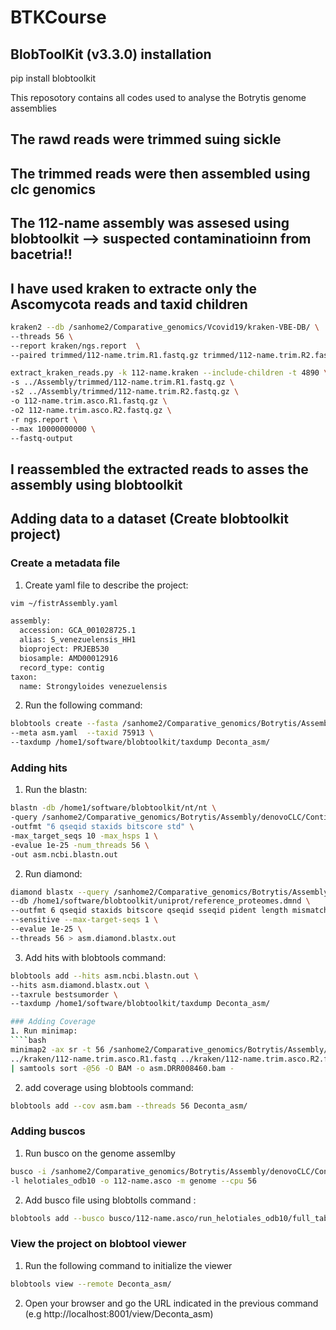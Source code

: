 # BTKCourse
## BlobToolKit (v3.3.0) installation 
pip install blobtoolkit


This reposotory contains all codes used to analyse the Botrytis genome assemblies
## The rawd reads were trimmed suing sickle
## The trimmed reads were then assembled using clc genomics
## The 112-name assembly was assesed using blobtoolkit --> suspected contaminatioinn from bacetria!!
## I have used kraken to extracte only the Ascomycota reads and taxid children 
````bash
kraken2 --db /sanhome2/Comparative_genomics/Vcovid19/kraken-VBE-DB/ \
--threads 56 \
--report kraken/ngs.report  \
--paired trimmed/112-name.trim.R1.fastq.gz trimmed/112-name.trim.R2.fastq.gz >> kraken/112-name.kraken

extract_kraken_reads.py -k 112-name.kraken --include-children -t 4890 \
-s ../Assembly/trimmed/112-name.trim.R1.fastq.gz \
-s2 ../Assembly/trimmed/112-name.trim.R2.fastq.gz \
-o 112-name.trim.asco.R1.fastq.gz \
-o2 112-name.trim.asco.R2.fastq.gz \
-r ngs.report \
--max 10000000000 \
--fastq-output

````

## I reassembled the extracted reads to asses the assembly using blobtoolkit

## Adding data to a dataset (Create blobtoolkit project)
### Create a metadata file
1. Create yaml file to describe the project:
````bash
vim ~/fistrAssembly.yaml
````
````bash
assembly:
  accession: GCA_001028725.1
  alias: S_venezuelensis_HH1
  bioproject: PRJEB530
  biosample: AMD00012916
  record_type: contig
taxon:
  name: Strongyloides venezuelensis
````
2. Run the following command:
````bash
blobtools create --fasta /sanhome2/Comparative_genomics/Botrytis/Assembly/denovoCLC/Contig_112-name.trim.asco.fa \
--meta asm.yaml  --taxid 75913 \
--taxdump /home1/software/blobtoolkit/taxdump Deconta_asm/
````


### Adding hits
1. Run the blastn: 
````bash
blastn -db /home1/software/blobtoolkit/nt/nt \
-query /sanhome2/Comparative_genomics/Botrytis/Assembly/denovoCLC/Contig_112-name.trim.asco.fa \
-outfmt "6 qseqid staxids bitscore std" \
-max_target_seqs 10 -max_hsps 1 \
-evalue 1e-25 -num_threads 56 \
-out asm.ncbi.blastn.out
````

2. Run diamond:
````bash
diamond blastx --query /sanhome2/Comparative_genomics/Botrytis/Assembly/denovoCLC/Contig_112-name.trim.asco.fa\
--db /home1/software/blobtoolkit/uniprot/reference_proteomes.dmnd \
--outfmt 6 qseqid staxids bitscore qseqid sseqid pident length mismatch gapopen qstart qend sstart send evalue bitscore \
--sensitive --max-target-seqs 1 \
--evalue 1e-25 \
--threads 56 > asm.diamond.blastx.out
````

3. Add hits with blobtools command:
````bash
blobtools add --hits asm.ncbi.blastn.out \
--hits asm.diamond.blastx.out \
--taxrule bestsumorder \
--taxdump /home1/software/blobtoolkit/taxdump Deconta_asm/

### Adding Coverage
1. Run minimap:
````bash
minimap2 -ax sr -t 56 /sanhome2/Comparative_genomics/Botrytis/Assembly/denovoCLC/Contig_112-name.trim.asco.fa \
../kraken/112-name.trim.asco.R1.fastq ../kraken/112-name.trim.asco.R2.fastq \
| samtools sort -@56 -O BAM -o asm.DRR008460.bam -
````
2. add coverage using blobtools command:
````bash
blobtools add --cov asm.bam --threads 56 Deconta_asm/
```` 
### Adding buscos
1. Run busco on the genome assemlby 
````bash
busco -i /sanhome2/Comparative_genomics/Botrytis/Assembly/denovoCLC/Contig_112-name.trim.asco.fa \
-l helotiales_odb10 -o 112-name.asco -m genome --cpu 56
````
2. Add busco file using blobtolls command :
````bash
blobtools add --busco busco/112-name.asco/run_helotiales_odb10/full_table.tsv Deconta_asm/
````
### View the project on blobtool viewer
1. Run the following command to initialize the viewer
````bash
blobtools view --remote Deconta_asm/
````
2. Open your browser and go the URL indicated in the previous command (e.g http://localhost:8001/view/Deconta_asm)
